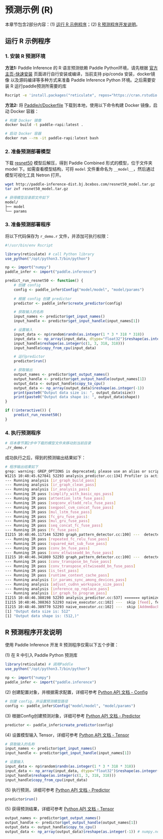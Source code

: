 # 预测示例 (R)

本章节包含2部分内容：(1) [运行 R 示例程序](#id1)；(2) [R 预测程序开发说明](#id6)。

## 运行 R 示例程序

### 1. 安装 R 预测环境

**方法1:** Paddle Inference 的 R 语言预测依赖 Paddle Python环境，请先根据 [官方主页-快速安装](https://www.paddlepaddle.org.cn/install/quick) 页面进行自行安装或编译，当前支持 pip/conda 安装，docker镜像 以及源码编译等多种方式来准备 Paddle Inference Python 环境。之后需要安装 R 运行paddle预测所需要的库

```bash
Rscript -e 'install.packages("reticulate", repos="https://cran.rstudio.com")'
```

**方法2:** 将 [Paddle/r/Dockerfile](https://github.com/PaddlePaddle/Paddle/blob/develop/r/Dockerfile) 下载到本地，使用以下命令构建 Docker 镜像，启动 Docker 容器：

```bash
# 构建 Docker 镜像
docker build -t paddle-rapi:latest .

# 启动 Docker 容器
docker run --rm -it paddle-rapi:latest bash
```

### 2. 准备预测部署模型

下载 [resnet50](http://paddle-inference-dist.bj.bcebos.com/resnet50_model.tar.gz) 模型后解压，得到 Paddle Combined 形式的模型，位于文件夹 model 下。如需查看模型结构，可将 `model` 文件重命名为 `__model__`，然后通过模型可视化工具 Netron 打开。

```bash
wget http://paddle-inference-dist.bj.bcebos.com/resnet50_model.tar.gz
tar zxf resnet50_model.tar.gz

# 获得模型目录即文件如下
model/
├── model
└── params
```

### 3. 准备预测部署程序

将以下代码保存为 `r_demo.r` 文件，并添加可执行权限：

```r
#!/usr/bin/env Rscript

library(reticulate) # call Python library
use_python("/opt/python3.7/bin/python")

np <- import("numpy")
paddle_infer <- import("paddle.inference")

predict_run_resnet50 <- function() {
    # 创建 config
    config <- paddle_infer$Config("model/model", "model/params")
    
    # 根据 config 创建 predictor
    predictor <- paddle_infer$create_predictor(config)

    # 获取输入的名称
    input_names <- predictor$get_input_names()
    input_handle <- predictor$get_input_handle(input_names[1])

    # 设置输入
    input_data <- np$random$randn(as.integer(1 * 3 * 318 * 318))
    input_data <- np_array(input_data, dtype="float32")$reshape(as.integer(c(1, 3, 318, 318)))
    input_handle$reshape(as.integer(c(1, 3, 318, 318)))
    input_handle$copy_from_cpu(input_data)

    # 运行predictor
    predictor$run()

    # 获取输出
    output_names <- predictor$get_output_names()
    output_handle <- predictor$get_output_handle(output_names[1])
    output_data <- output_handle$copy_to_cpu()
    output_data <- np_array(output_data)$reshape(as.integer(-1))
    print(paste0("Output data size is: ", output_data$size))
    print(paste0("Output data shape is: ", output_data$shape))
}

if (!interactive()) {
    predict_run_resnet50()
}
```

### 4. 执行预测程序

```bash
# 将本章节第2步中下载的模型文件夹移动到当前目录
./r_demo.r
```

成功执行之后，得到的预测输出结果如下：

```bash
# 程序输出结果如下
grep: warning: GREP_OPTIONS is deprecated; please use an alias or script
W1215 10:48:45.627841 52293 analysis_predictor.cc:134] Profiler is activated, which might affect the performance
--- Running analysis [ir_graph_build_pass]
--- Running analysis [ir_graph_clean_pass]
--- Running analysis [ir_analysis_pass]
--- Running IR pass [simplify_with_basic_ops_pass]
--- Running IR pass [attention_lstm_fuse_pass]
--- Running IR pass [seqconv_eltadd_relu_fuse_pass]
--- Running IR pass [seqpool_cvm_concat_fuse_pass]
--- Running IR pass [mul_lstm_fuse_pass]
--- Running IR pass [fc_gru_fuse_pass]
--- Running IR pass [mul_gru_fuse_pass]
--- Running IR pass [seq_concat_fc_fuse_pass]
--- Running IR pass [fc_fuse_pass]
I1215 10:48:46.117144 52293 graph_pattern_detector.cc:100] ---  detected 1 subgraphs
--- Running IR pass [repeated_fc_relu_fuse_pass]
--- Running IR pass [squared_mat_sub_fuse_pass]
--- Running IR pass [conv_bn_fuse_pass]
--- Running IR pass [conv_eltwiseadd_bn_fuse_pass]
I1215 10:48:46.341869 52293 graph_pattern_detector.cc:100] ---  detected 53 subgraphs
--- Running IR pass [conv_transpose_bn_fuse_pass]
--- Running IR pass [conv_transpose_eltwiseadd_bn_fuse_pass]
--- Running IR pass [is_test_pass]
--- Running IR pass [runtime_context_cache_pass]
--- Running analysis [ir_params_sync_among_devices_pass]
--- Running analysis [adjust_cudnn_workspace_size_pass]
--- Running analysis [inference_op_replace_pass]
--- Running analysis [ir_graph_to_program_pass]
I1215 10:48:46.388198 52293 analysis_predictor.cc:537] ======= optimize end =======
I1215 10:48:46.388363 52293 naive_executor.cc:102] ---  skip [feed], feed -> data
I1215 10:48:46.389770 52293 naive_executor.cc:102] ---  skip [AddmmBackward190.fc.output.1.tmp_1], fetch -> fetch
[1] "Output data size is: 512"
[1] "Output data shape is: (512,)"
```

## R 预测程序开发说明

使用 Paddle Inference 开发 R 预测程序仅需以下五个步骤：


(1) 在 R 中引入 Paddle Python 预测库

```r
library(reticulate) # 调用Paddle
use_python("/opt/python3.7/bin/python")

np <- import("numpy")
paddle_infer <- import("paddle.inference")
```

(2) 创建配置对象，并根据需求配置，详细可参考 [Python API 文档 - Config](../api_reference/python_api_doc/Config_index)

```r
# 创建 config，并设置预测模型路径
config <- paddle_infer$Config("model/model", "model/params")
```

(3) 根据Config创建预测对象，详细可参考 [Python API 文档 - Predictor](../api_reference/python_api_doc/Predictor)

```r
predictor <- paddle_infer$create_predictor(config)
```

(4) 设置模型输入 Tensor，详细可参考 [Python API 文档 - Tensor](../api_reference/python_api_doc/Tensor)

```r
# 获取输入的名称
input_names <- predictor$get_input_names()
input_handle <- predictor$get_input_handle(input_names[1])

# 设置输入
input_data <- np$random$randn(as.integer(1 * 3 * 318 * 318))
input_data <- np_array(input_data, dtype="float32")$reshape(as.integer(c(1, 3, 318, 318)))
input_handle$reshape(as.integer(c(1, 3, 318, 318)))
input_handle$copy_from_cpu(input_data)
```

(5) 执行预测，详细可参考 [Python API 文档 - Predictor](../api_reference/python_api_doc/Predictor)

```r
predictor$run()
```

(5) 获得预测结果，详细可参考 [Python API 文档 - Tensor](../api_reference/python_api_doc/Tensor)

```r
output_names <- predictor$get_output_names()
output_handle <- predictor$get_output_handle(output_names[1])
output_data <- output_handle$copy_to_cpu()
output_data <- np_array(output_data)$reshape(as.integer(-1)) # numpy.ndarray类型
```